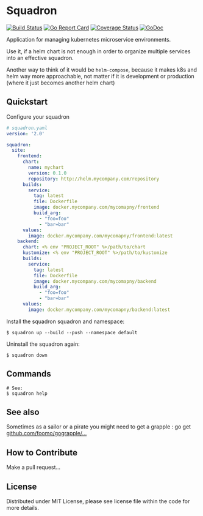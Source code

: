 # Squadron

[![Build Status](https://github.com/foomo/squadron/actions/workflows/test.yml/badge.svg?branch=main&event=push)](https://github.com/foomo/squadron/actions/workflows/test.yml)
[![Go Report Card](https://goreportcard.com/badge/github.com/foomo/squadron)](https://goreportcard.com/report/github.com/foomo/squadron)
[![Coverage Status](https://coveralls.io/repos/github/foomo/squadron/badge.svg?branch=main&)](https://coveralls.io/github/foomo/squadron?branch=main)
[![GoDoc](https://godoc.org/github.com/foomo/squadron?status.svg)](https://godoc.org/github.com/foomo/squadron)

Application for managing kubernetes microservice environments.

Use it, if a helm chart is not enough in order to organize multiple services into an effective squadron.

Another way to think of it would be `helm-compose`, because it makes k8s and helm way more approachable, not matter if it is development or production (where it just becomes another helm chart)

## Quickstart

Configure your squadron

```yaml
# squadron.yaml
version: '2.0'

squadron:
  site:
    frontend:
      chart:
        name: mychart
        version: 0.1.0
        repository: http://helm.mycompany.com/repository
      builds:
        service:
          tag: latest
          file: Dockerfile
          image: docker.mycompany.com/mycomapny/frontend
          build_arg:
            - "foo=foo"
            - "bar=bar"
      values:
        image: docker.mycompany.com/mycomapny/frontend:latest
    backend:
      chart: <% env "PROJECT_ROOT" %>/path/to/chart
      kustomize: <% env "PROJECT_ROOT" %>/path/to/kustomize
      builds:
        service:
          tag: latest
          file: Dockerfile
          image: docker.mycompany.com/mycomapny/backend
          build_arg:
            - "foo=foo"
            - "bar=bar"
      values:
        image: docker.mycompany.com/mycomapny/backend:latest
```

Install the squadron squadron and namespace:

```text
$ squadron up --build --push --namespace default
```

Uninstall the squadron again:

```text
$ squadron down
```

## Commands

```text
# See:
$ squadron help
```

## See also

Sometimes as a sailor or a pirate you might need to get a grapple : go get [github.com/foomo/gograpple/...](https//:github.com/foomo/gograpple)

## How to Contribute

Make a pull request...

## License

Distributed under MIT License, please see license file within the code for more details.
